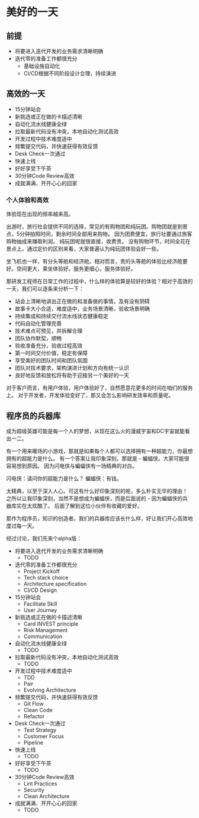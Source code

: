 # 美好的一天

## 前提
* 将要进入迭代开发的业务需求清晰明确
* 迭代零的准备工作都很充分
    * 基础设施自动化
    * CI/CD根据不同阶段设计合理，持续演进
    

## 高效的一天

* 15分钟站会
* 新挑选或正在做的卡描述清晰
* 自动化流水线健康全绿
* 拉取最新代码没有冲突，本地自动化测试高效
* 开发过程中技术难度适中
* 频繁提交代码，并快速获得有效反馈
* Desk Check一次通过
* 快速上线
* 好好享受下午茶
* 30分钟Code Review高效
* 成就满满、开开心心的回家

### 个人体验和高效

体验现在出现的频率越来高。

出游时，旅行社会提供不同的选择，常见的有购物团和纯玩团。购物团就是到景点，5分钟拍照时间，剩余时间全部用来购物。
因为团费便宜，旅行社要通过旅客购物抽成来赚取利润。
纯玩团呢就很直接，收费贵。
没有购物环节，时间全花在景点上。通过定价的区别来看，大家普遍认为纯玩团体验会好一些。

坐飞机也一样，有分头等舱和经济舱。相对而言，贵的头等舱的体验比经济舱要好。空间更大，乘坐体验好。服务更细心，服务体验好。

那研发工程师在日常工作的过程中，什么样的体验算是较好的体验？相对于高效的一天，我们可以逐条来分析一下：
* 站会上清晰地讲出正在做的和准备做的事情，及有没有阴碍
* 故事卡大小合适，难度适中，业务场景清晰，验收场景明确
* 持续集成和持续交付流水线状态健康稳定
* 代码自动化管理完善
* 技术难点可预见，并拆解合理
* 团队协作默契，顺畅
* 验收准备充分，验收过程高效
* 第一时间交付价值，稳定有保障
* 享受美好的团队时间和团队氛围
* 团队对技术要求，架构演进计划和方向有统一认识
* 良好地反馈和放松将有助于迎接另一个美好的一天

对于客户而言，有用户体验，用户体验好了，自然愿意花更多的时间在咱们的服务上。
对于开发者，开发体验变好了，那又会怎么影响研发效率和质量呢。

## 程序员的兵器库

成为超级英雄可能是每一个人的梦想，从现在这么火的漫威宇宙和DC宇宙就能看出一二。

有一个用来暖场的小游戏，那就是如果每个人都可以选择拥有一种超能力，你最想拥有的超能力是什么。
有一个答案让我印象深刻。那就是 - 蝙蝠侠。大家可能很容易想到原因。
因为闪电侠与蝙蝠侠有一场精典的对白。

闪电侠：请问你的超能力是什么？
蝙蝠侠：有钱。

太精典，以至于深入人心。可这有什么好印象深刻的呢，多么朴实无华的理由！
之所以让我印象深刻，当然不是想成为蝙蝠侠，而是后面说的 - 因为蝙蝠侠的兵器库实在太炫酷了。
后面了解到这位小伙伴有收藏的爱好。

那作为程序员，知识的创造者。我们的兵器库应该长什么样，好让我们开心高效地度过每一天。

经过讨论，我们先来个alpha版：
 
* 将要进入迭代开发的业务需求清晰明确
    * TODO
* 迭代零的准备工作都很充分
    * Project Kickoff
    * Tech stack choice
    * Architecture specification
    * CI/CD Design
* 15分钟站会
    * Facilitate Skill
    * User Journey
* 新挑选或正在做的卡描述清晰
    * Card INVEST principle
    * Risk Management
    * Communication
* 自动化流水线健康全绿
    * TODO
* 拉取最新代码没有冲突，本地自动化测试高效
    * TODO
* 开发过程中技术难度适中
    * TDD
    * Pair
    * Evolving Architecture
* 频繁提交代码，并快速获得有效反馈
    * Git Flow
    * Clean Code
    * Refactor
* Desk Check一次通过
    * Test Strategy
    * Customer Focus
    * Pipeline
* 快速上线
    * TODO
* 好好享受下午茶
    * TODO
* 30分钟Code Review高效
    * Lint Practices
    * Security
    * Clean Architecture
* 成就满满、开开心心的回家
    * TODO
  
